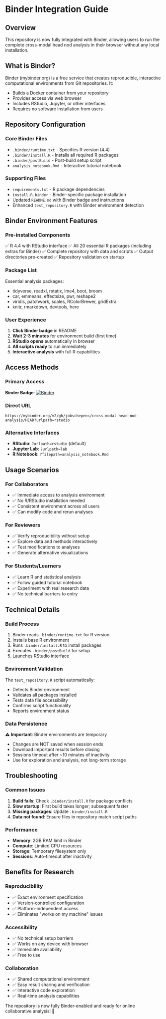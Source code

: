 # Binder Integration Guide

## Overview
This repository is now fully integrated with Binder, allowing users to run the complete cross-modal head nod analysis in their browser without any local installation.

## What is Binder?
Binder (mybinder.org) is a free service that creates reproducible, interactive computational environments from Git repositories. It:
- Builds a Docker container from your repository
- Provides access via web browser
- Includes RStudio, Jupyter, or other interfaces
- Requires no software installation from users

## Repository Configuration

### Core Binder Files
- `.binder/runtime.txt` - Specifies R version (4.4)
- `.binder/install.R` - Installs all required R packages
- `.binder/postBuild` - Post-build setup script
- `analysis_notebook.Rmd` - Interactive tutorial notebook

### Supporting Files
- `requirements.txt` - R package dependencies
- `install.R.binder` - Binder-specific package installation
- Updated `README.md` with Binder badge and instructions
- Enhanced `test_repository.R` with Binder environment detection

## Binder Environment Features

### Pre-installed Components
✅ R 4.4 with RStudio interface
✅ All 20 essential R packages (including extras for Binder)
✅ Complete repository with data and scripts
✅ Output directories pre-created
✅ Repository validation on startup

### Package List
Essential analysis packages:
- tidyverse, readxl, rstatix, lme4, boot, broom
- car, emmeans, effectsize, pwr, reshape2
- viridis, patchwork, scales, RColorBrewer, gridExtra
- knitr, rmarkdown, devtools, here

### User Experience
1. **Click Binder badge** in README
2. **Wait 2-3 minutes** for environment build (first time)
3. **RStudio opens** automatically in browser
4. **All scripts ready** to run immediately
5. **Interactive analysis** with full R capabilities

## Access Methods

### Primary Access
**Binder Badge**: [![Binder](https://mybinder.org/badge_logo.svg)](https://mybinder.org/v2/gh/jobschepens/cross-modal-head-nod-analysis/HEAD?urlpath=rstudio)

### Direct URL
```
https://mybinder.org/v2/gh/jobschepens/cross-modal-head-nod-analysis/HEAD?urlpath=rstudio
```

### Alternative Interfaces
- **RStudio**: `?urlpath=rstudio` (default)
- **Jupyter Lab**: `?urlpath=lab`
- **R Notebook**: `?filepath=analysis_notebook.Rmd`

## Usage Scenarios

### For Collaborators
- ✅ Immediate access to analysis environment
- ✅ No R/RStudio installation needed
- ✅ Consistent environment across all users
- ✅ Can modify code and rerun analyses

### For Reviewers
- ✅ Verify reproducibility without setup
- ✅ Explore data and methods interactively
- ✅ Test modifications to analyses
- ✅ Generate alternative visualizations

### For Students/Learners
- ✅ Learn R and statistical analysis
- ✅ Follow guided tutorial notebook
- ✅ Experiment with real research data
- ✅ No technical barriers to entry

## Technical Details

### Build Process
1. Binder reads `.binder/runtime.txt` for R version
2. Installs base R environment
3. Runs `.binder/install.R` to install packages
4. Executes `.binder/postBuild` for setup
5. Launches RStudio interface

### Environment Validation
The `test_repository.R` script automatically:
- Detects Binder environment
- Validates all packages installed
- Tests data file accessibility
- Confirms script functionality
- Reports environment status

### Data Persistence
⚠️ **Important**: Binder environments are temporary
- Changes are NOT saved when session ends
- Download important results before closing
- Sessions timeout after ~10 minutes of inactivity
- Use for exploration and analysis, not long-term storage

## Troubleshooting

### Common Issues
1. **Build fails**: Check `.binder/install.R` for package conflicts
2. **Slow startup**: First build takes longer; subsequent faster
3. **Missing packages**: Update `.binder/install.R`
4. **Data not found**: Ensure files in repository match script paths

### Performance
- **Memory**: 2GB RAM limit in Binder
- **Compute**: Limited CPU resources
- **Storage**: Temporary filesystem only
- **Sessions**: Auto-timeout after inactivity

## Benefits for Research

### Reproducibility
- ✅ Exact environment specification
- ✅ Version-controlled configuration
- ✅ Platform-independent access
- ✅ Eliminates "works on my machine" issues

### Accessibility
- ✅ No technical setup barriers
- ✅ Works on any device with browser
- ✅ Immediate availability
- ✅ Free to use

### Collaboration
- ✅ Shared computational environment
- ✅ Easy result sharing and verification
- ✅ Interactive code exploration
- ✅ Real-time analysis capabilities

The repository is now fully Binder-enabled and ready for online collaborative analysis! 🚀
